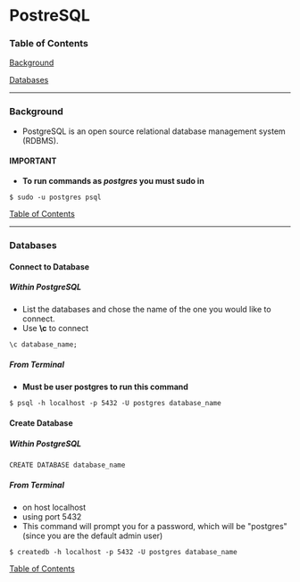 # PostreSQL

### <a name="toc"></a>Table of Contents


[Background](#background)

[Databases](#databases)


---

### <a name="background"></a> Background

  - PostgreSQL is an open source relational database management system (RDBMS).

#### IMPORTANT

  - **To run commands as *postgres* you must sudo in**
```
$ sudo -u postgres psql
```

[Table of Contents](#toc)

---

### <a name="databases"></a> Databases

#### Connect to Database

##### Within PostgreSQL
  - List the databases and chose the name of the one you would like to connect.
  - Use **\c** to connect

```postgresql
\c database_name;
```

##### From Terminal
  - **Must be user postgres to run this command**
``` 
$ psql -h localhost -p 5432 -U postgres database_name
```

#### Create Database

##### Within PostgreSQL
```postgresql
CREATE DATABASE database_name
```

##### From Terminal
  - on host localhost
  - using port 5432
  - This command will prompt you for a password, which will be "postgres" 
  (since you are the default admin user)

```
$ createdb -h localhost -p 5432 -U postgres database_name
```
[Table of Contents](#toc)